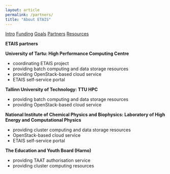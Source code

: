 ```yaml
---
layout: article
permalink: /partners/
title: "About ETAIS"
---
```

<a href="../about/" class="btn-info"> Intro</a>
<a href="../funding/" class="btn-info"> Funding</a>
<a href="../goals/" class="btn-info"> Goals</a>
<a href="../partners/" class="btn-success"> Partners</a>
<a href="/resources/" class="btn-info"> Resources</a>

**ETAIS partners**

**University of Tartu: High Performance Computing Centre**

- coordinating ETAIS project  
- providing batch computing and data storage resources  
- providing OpenStack-based cloud service
- ETAIS self-service portal

**Tallinn University of Technology: TTU HPC**

- providing batch computing and data storage resources
- providing OpenStack-based cloud service 

**National Institute of Chemical Physics and Biophysics: Laboratory of High Energy and Computational Physics**

- providing cluster computing and data storage resources
- OpenStack-based cloud service
- ETAIS self-service portal

**The Education and Youth Board (Harno)**

- providing TAAT authorisation service  
- providing cluster computing resources  
